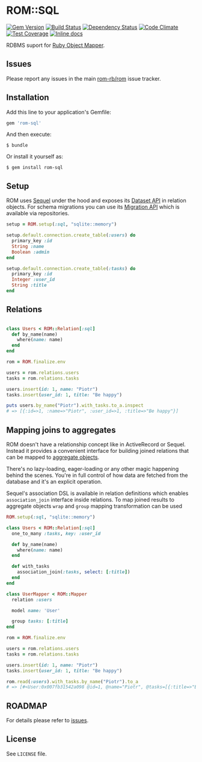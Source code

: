 [gem]: https://rubygems.org/gems/rom-sql
[travis]: https://travis-ci.org/rom-rb/rom-sql
[gemnasium]: https://gemnasium.com/rom-rb/rom-sql
[codeclimate]: https://codeclimate.com/github/rom-rb/rom-sql
[inchpages]: http://inch-ci.org/github/rom-rb/rom-sql

# ROM::SQL

[![Gem Version](https://badge.fury.io/rb/rom-sql.svg)][gem]
[![Build Status](https://travis-ci.org/rom-rb/rom-sql.svg?branch=master)][travis]
[![Dependency Status](https://gemnasium.com/rom-rb/rom-sql.png)][gemnasium]
[![Code Climate](https://codeclimate.com/github/rom-rb/rom-sql/badges/gpa.svg)][codeclimate]
[![Test Coverage](https://codeclimate.com/github/rom-rb/rom-sql/badges/coverage.svg)][codeclimate]
[![Inline docs](http://inch-ci.org/github/rom-rb/rom-sql.svg?branch=master)][inchpages]

RDBMS suport for [Ruby Object Mapper](https://github.com/rom-rb/rom).

## Issues

Please report any issues in the main [rom-rb/rom](https://github.com/rom-rb/rom/issues) issue tracker.

## Installation

Add this line to your application's Gemfile:

```ruby
gem 'rom-sql'
```

And then execute:

    $ bundle

Or install it yourself as:

    $ gem install rom-sql

## Setup

ROM uses [Sequel](http://sequel.jeremyevans.net) under the hood and exposes its
[Dataset API](http://sequel.jeremyevans.net/rdoc/files/doc/dataset_basics_rdoc.html)
in relation objects. For schema migrations you can use its
[Migration API](http://sequel.jeremyevans.net/rdoc/files/doc/migration_rdoc.html)
which is available via repositories.

``` ruby
setup = ROM.setup(:sql, "sqlite::memory")

setup.default.connection.create_table(:users) do
  primary_key :id
  String :name
  Boolean :admin
end

setup.default.connection.create_table(:tasks) do
  primary_key :id
  Integer :user_id
  String :title
end
```

## Relations

``` ruby

class Users < ROM::Relation[:sql]
  def by_name(name)
    where(name: name)
  end
end

rom = ROM.finalize.env

users = rom.relations.users
tasks = rom.relations.tasks

users.insert(id: 1, name: "Piotr")
tasks.insert(user_id: 1, title: "Be happy")

puts users.by_name("Piotr").with_tasks.to_a.inspect
# => [{:id=>1, :name=>"Piotr", :user_id=>1, :title=>"Be happy"}]
```

## Mapping joins to aggregates

ROM doesn't have a relationship concept like in ActiveRecord or Sequel. Instead
it provides a convenient interface for building joined relations that can be
mapped to [aggregate objects](http://martinfowler.com/bliki/Aggregate.html).

There's no lazy-loading, eager-loading or any other magic happening behind the
scenes. You're in full control of how data are fetched from the database and it's
an explicit operation.

Sequel's association DSL is available in relation definitions which enables
`association_join` interface inside relations. To map joined results to
aggregate objects `wrap` and `group` mapping transformation can be used

``` ruby
ROM.setup(:sql, "sqlite::memory")

class Users < ROM::Relation[:sql]
  one_to_many :tasks, key: :user_id

  def by_name(name)
    where(name: name)
  end

  def with_tasks
    association_join(:tasks, select: [:title])
  end
end

class UserMapper < ROM::Mapper
  relation :users

  model name: 'User'

  group tasks: [:title]
end

rom = ROM.finalize.env

users = rom.relations.users
tasks = rom.relations.tasks

users.insert(id: 1, name: "Piotr")
tasks.insert(user_id: 1, title: "Be happy")

rom.read(:users).with_tasks.by_name("Piotr").to_a
# => [#<User:0x007fb31542a098 @id=1, @name="Piotr", @tasks=[{:title=>"Be happy"}]>]
```

## ROADMAP

For details please refer to [issues](https://github.com/rom-rb/rom-sql/issues).

## License

See `LICENSE` file.
